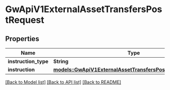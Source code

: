 # GwApiV1ExternalAssetTransfersPostRequest

## Properties

Name | Type | Description | Notes
------------ | ------------- | ------------- | -------------
**instruction_type** | **String** |  | 
**instruction** | [**models::GwApiV1ExternalAssetTransfersPostRequestInstruction**](_gw_api_v1_external_asset_transfers_post_request_instruction.md) |  | 

[[Back to Model list]](../README.md#documentation-for-models) [[Back to API list]](../README.md#documentation-for-api-endpoints) [[Back to README]](../README.md)


